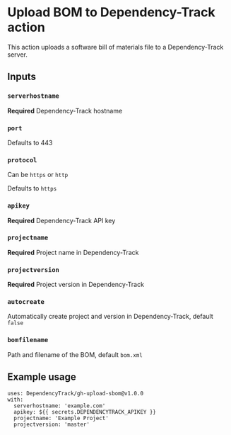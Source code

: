 # Upload BOM to Dependency-Track action

This action uploads a software bill of materials file to a Dependency-Track server.

## Inputs

### `serverhostname`

**Required** Dependency-Track hostname

### `port`

Defaults to 443

### `protocol`

Can be `https` or `http`

Defaults to `https`

### `apikey`

**Required** Dependency-Track API key

### `projectname`

**Required** Project name in Dependency-Track

### `projectversion`

**Required** Project version in Dependency-Track

### `autocreate`

Automatically create project and version in Dependency-Track, default `false`

### `bomfilename`

Path and filename of the BOM, default `bom.xml`

## Example usage

```
uses: DependencyTrack/gh-upload-sbom@v1.0.0
with:
  serverhostname: 'example.com'
  apikey: ${{ secrets.DEPENDENCYTRACK_APIKEY }}
  projectname: 'Example Project'
  projectversion: 'master'
```
